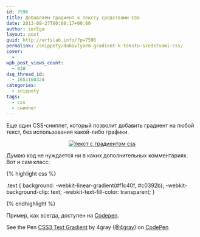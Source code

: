 ```yaml
---
id: 7596
title: Добавляем градиент к тексту средствами CSS
date: 2013-08-27T00:08:17+00:00
author: serEga
layout: post
guid: http://artslab.info/?p=7596
permalink: /snippety/dobavlyaem-gradient-k-tekstu-sredstvami-css/
cover:
  -
wpb_post_views_count:
  - 830
dsq_thread_id:
  - 1651100324
categories:
  - snippety
tags:
  - css
  - сниппет
---
```

Еще один CSS-сниппет, который позволит добавить градиент на любой текст, без использования какой-либо графики.

<center>
  <a href="http://googledrive.com/host/0B9lHVSSSdxdxd0hjdUdmRzY3Tjg/text_s_gradientom.png"><img src="http://googledrive.com/host/0B9lHVSSSdxdxd0hjdUdmRzY3Tjg/text_s_gradientom-300x67.png" alt="текст с градиентом css" class="aligncenter size-medium wp-image-7597" srcset="http://googledrive.com/host/0B9lHVSSSdxdxd0hjdUdmRzY3Tjg/text_s_gradientom-300x67.png 300w, http://googledrive.com/host/0B9lHVSSSdxdxd0hjdUdmRzY3Tjg/text_s_gradientom.png 519w" sizes="(max-width: 300px) 100vw, 300px" /></a>
</center>



<!--more-->

Думаю код не нуждается ни в каких дополнительных комментариях. Вот и сам класс:

{% highlight css %}

.text {
	background: -webkit-linear-gradient(#f1c40f, #c0392b);
	-webkit-background-clip: text;
	-webkit-text-fill-color: transparent;
}

{% endhighlight %}

Пример, как всегда, доступен на <a href="http://codepen.io/4gray/pen/sxGka" target="_blank">Codepen</a>.

<p data-height="268" data-theme-id="414" data-slug-hash="sxGka" data-user="4gray" data-default-tab="result" class='codepen'>
  See the Pen <a href='http://codepen.io/4gray/pen/sxGka'>CSS3 Text Gradient</a> by 4gray (<a href='http://codepen.io/4gray'>@4gray</a>) on <a href='http://codepen.io'>CodePen</a>
</p>